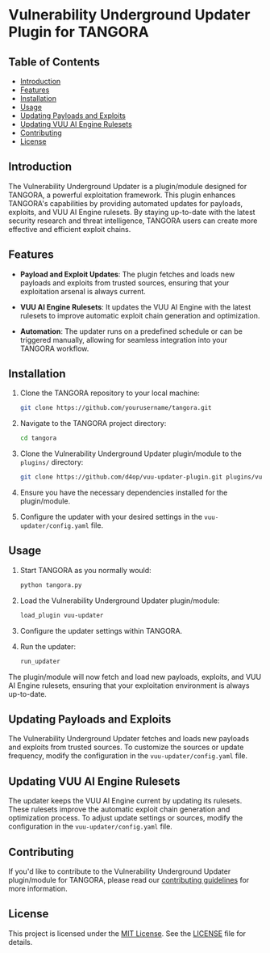 # Vulnerability Underground Updater Plugin for TANGORA

## Table of Contents

- [Introduction](#introduction)
- [Features](#features)
- [Installation](#installation)
- [Usage](#usage)
- [Updating Payloads and Exploits](#updating-payloads-and-exploits)
- [Updating VUU AI Engine Rulesets](#updating-vuu-ai-engine-rulesets)
- [Contributing](#contributing)
- [License](#license)

## Introduction

The Vulnerability Underground Updater is a plugin/module designed for TANGORA, a powerful exploitation framework. This plugin enhances TANGORA's capabilities by providing automated updates for payloads, exploits, and VUU AI Engine rulesets. By staying up-to-date with the latest security research and threat intelligence, TANGORA users can create more effective and efficient exploit chains.

## Features

- **Payload and Exploit Updates**: The plugin fetches and loads new payloads and exploits from trusted sources, ensuring that your exploitation arsenal is always current.

- **VUU AI Engine Rulesets**: It updates the VUU AI Engine with the latest rulesets to improve automatic exploit chain generation and optimization.

- **Automation**: The updater runs on a predefined schedule or can be triggered manually, allowing for seamless integration into your TANGORA workflow.

## Installation

1. Clone the TANGORA repository to your local machine:

   ```bash
   git clone https://github.com/yourusername/tangora.git
   ```

2. Navigate to the TANGORA project directory:

   ```bash
   cd tangora
   ```

3. Clone the Vulnerability Underground Updater plugin/module to the `plugins/` directory:

   ```bash
   git clone https://github.com/d4op/vuu-updater-plugin.git plugins/vuu-updater
   ```

4. Ensure you have the necessary dependencies installed for the plugin/module.

5. Configure the updater with your desired settings in the `vuu-updater/config.yaml` file.

## Usage

1. Start TANGORA as you normally would:

   ```bash
   python tangora.py
   ```

2. Load the Vulnerability Underground Updater plugin/module:

   ```bash
   load_plugin vuu-updater
   ```

3. Configure the updater settings within TANGORA.

4. Run the updater:

   ```bash
   run_updater
   ```

The plugin/module will now fetch and load new payloads, exploits, and VUU AI Engine rulesets, ensuring that your exploitation environment is always up-to-date.

## Updating Payloads and Exploits

The Vulnerability Underground Updater fetches and loads new payloads and exploits from trusted sources. To customize the sources or update frequency, modify the configuration in the `vuu-updater/config.yaml` file.

## Updating VUU AI Engine Rulesets

The updater keeps the VUU AI Engine current by updating its rulesets. These rulesets improve the automatic exploit chain generation and optimization process. To adjust update settings or sources, modify the configuration in the `vuu-updater/config.yaml` file.

## Contributing

If you'd like to contribute to the Vulnerability Underground Updater plugin/module for TANGORA, please read our [contributing guidelines](CONTRIBUTING.md) for more information.

## License

This project is licensed under the [MIT License](LICENSE). See the [LICENSE](LICENSE) file for details.
